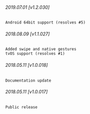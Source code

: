 

###### 2019.07.01 [v1.2.030]

```
Android 64bit support (resolves #5)
```


###### 2018.08.09 [v1.1.027]

```
Added swipe and native gestures
tvOS support (resolves #1)
```


###### 2018.05.11 [v1.0.018]

```
Documentation update
```


###### 2018.05.11 [v1.0.017]

```
Public release
```
